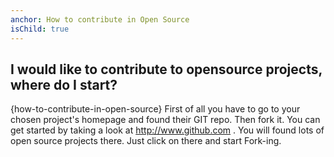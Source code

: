 ```yaml
---
anchor: How to contribute in Open Source
isChild: true
---
```


## I would like to contribute to opensource projects, where do I start?
{how-to-contribute-in-open-source}
First of all you have to go to your chosen project's homepage and found their GIT repo. Then fork it. You can get started by taking a look at http://www.github.com . You will found lots of open source projects there. Just click on there and start Fork-ing.
